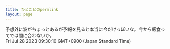 ```yaml
---
title: ひとことのpermlink
layout: page
---
```

<div class="box" dt="1690504210592">
  予想外に波がちょっとあるが予報を見ると本当に今だけっぽいな。今から飯食ってでは間に合わないか。
  <div class="content is-small">Fri Jul 28 2023 09:30:10 GMT+0900 (Japan Standard Time)</div>
</div>